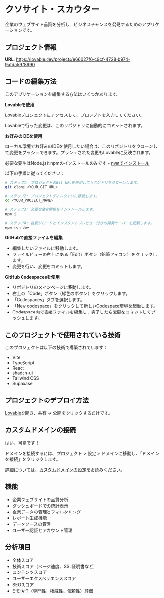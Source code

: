 
# クソサイト・スカウター

企業のウェブサイト品質を分析し、ビジネスチャンスを発見するためのアプリケーションです。

## プロジェクト情報

**URL**: https://lovable.dev/projects/e66027f6-c9cf-4728-b974-9afda5978990

## コードの編集方法

このアプリケーションを編集する方法はいくつかあります。

**Lovableを使用**

[Lovableプロジェクト](https://lovable.dev/projects/e66027f6-c9cf-4728-b974-9afda5978990)にアクセスして、プロンプトを入力してください。

Lovableで行った変更は、このリポジトリに自動的にコミットされます。

**お好みのIDEを使用**

ローカル環境でお好みのIDEを使用したい場合は、このリポジトリをクローンして変更をプッシュできます。プッシュされた変更もLovableに反映されます。

必要な要件はNode.jsとnpmのインストールのみです - [nvmでインストール](https://github.com/nvm-sh/nvm#installing-and-updating)

以下の手順に従ってください：

```sh
# ステップ1: プロジェクトのGit URLを使用してリポジトリをクローンします。
git clone <YOUR_GIT_URL>

# ステップ2: プロジェクトディレクトリに移動します。
cd <YOUR_PROJECT_NAME>

# ステップ3: 必要な依存関係をインストールします。
npm i

# ステップ4: 自動リロードとインスタントプレビュー付きの開発サーバーを起動します。
npm run dev
```

**GitHubで直接ファイルを編集**

- 編集したいファイルに移動します。
- ファイルビューの右上にある「Edit」ボタン（鉛筆アイコン）をクリックします。
- 変更を行い、変更をコミットします。

**GitHub Codespacesを使用**

- リポジトリのメインページに移動します。
- 右上の「Code」ボタン（緑色のボタン）をクリックします。
- 「Codespaces」タブを選択します。
- 「New codespace」をクリックして新しいCodespace環境を起動します。
- Codespace内で直接ファイルを編集し、完了したら変更をコミットしてプッシュします。

## このプロジェクトで使用されている技術

このプロジェクトは以下の技術で構築されています：

- Vite
- TypeScript
- React
- shadcn-ui
- Tailwind CSS
- Supabase

## プロジェクトのデプロイ方法

[Lovable](https://lovable.dev/projects/e66027f6-c9cf-4728-b974-9afda5978990)を開き、共有 → 公開をクリックするだけです。

## カスタムドメインの接続

はい、可能です！

ドメインを接続するには、プロジェクト > 設定 > ドメインに移動し、「ドメインを接続」をクリックします。

詳細については、[カスタムドメインの設定](https://docs.lovable.dev/tips-tricks/custom-domain#step-by-step-guide)をお読みください。

## 機能

- 企業ウェブサイトの品質分析
- ダッシュボードでの統計表示
- 企業データの管理とフィルタリング
- レポート生成機能
- データソースの管理
- ユーザー認証とアカウント管理

## 分析項目

- 全体スコア
- 技術スコア（ページ速度、SSL証明書など）
- コンテンツスコア
- ユーザーエクスペリエンススコア
- SEOスコア
- E-E-A-T（専門性、権威性、信頼性）評価
